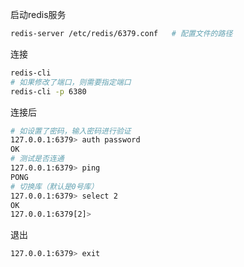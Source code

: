 启动redis服务

```bash
redis-server /etc/redis/6379.conf	# 配置文件的路径
```

连接

```bash
redis-cli
# 如果修改了端口，则需要指定端口
redis-cli -p 6380
```

连接后

```bash
# 如设置了密码，输入密码进行验证
127.0.0.1:6379> auth password
OK
# 测试是否连通
127.0.0.1:6379> ping
PONG
# 切换库（默认是0号库）
127.0.0.1:6379> select 2
OK
127.0.0.1:6379[2]>
```

退出

```bash
127.0.0.1:6379> exit
```

